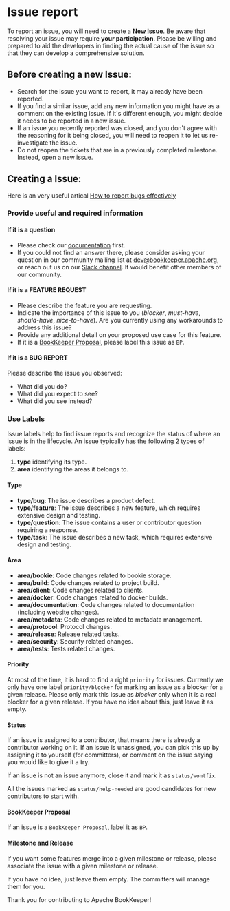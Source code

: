 # Issue report

To report an issue, you will need to create a **[New Issue](https://github.com/apache/bookkeeper/issues/new)**.
Be aware that resolving your issue may require **your participation**. Please be willing and prepared to aid the developers in finding the actual cause of the issue so that they can develop a comprehensive solution.

## Before creating a new Issue:

-  Search for the issue you want to report, it may already have been reported.
-  If you find a similar issue, add any new information you might have as a comment on the existing issue. If it's different enough, you might decide it needs to be reported in a new issue.
-  If an issue you recently reported was closed, and you don't agree with the reasoning for it being closed, you will need to reopen it to let us re-investigate the issue.
-  Do not reopen the tickets that are in a previously completed milestone. Instead, open a new issue.

## Creating a Issue:

Here is an very useful artical [How to report bugs effectively]( http://www.chiark.greenend.org.uk/%7Esgtatham/bugs.html)

### Provide useful and required information

#### If it is a question

-  Please check our [documentation](https://bookkeeper.apache.org/docs/next/overview/) first. 
-  If you could not find an answer there, please consider asking your question in our community mailing list at [dev@bookkeeper.apache.org](mailto:dev@bookkeeper.apache.org), or reach out us on our [Slack channel](slack).  It would benefit other members of our community.

#### If it is a **FEATURE REQUEST**

-  Please describe the feature you are requesting.
-  Indicate the importance of this issue to you (_blocker_, _must-have_, _should-have_, _nice-to-have_). Are you currently using any workarounds to address this issue?
-  Provide any additional detail on your proposed use case for this feature.
-  If it is a [BookKeeper Proposal](http://bookkeeper.apache.org/community/bookkeeper_proposals/), please label this issue as `BP`.

#### If it is a **BUG REPORT**

Please describe the issue you observed:

- What did you do?
- What did you expect to see?
- What did you see instead?

### Use Labels

Issue labels help to find issue reports and recognize the status of where an issue is in the lifecycle. An issue typically has the following 2 types of labels:

1. **type** identifying its type.
1. **area** identifying the areas it belongs to.

#### Type

- **type/bug**: The issue describes a product defect.
- **type/feature**: The issue describes a new feature, which requires extensive design and testing.
- **type/question**: The issue contains a user or contributor question requiring a response.
- **type/task**: The issue describes a new task, which requires extensive design and testing.

#### Area

- **area/bookie**: Code changes related to bookie storage.
- **area/build**: Code changes related to project build.
- **area/client**: Code changes related to clients.
- **area/docker**: Code changes related to docker builds.
- **area/documentation**: Code changes related to documentation (including website changes).
- **area/metadata**: Code changes related to metadata management.
- **area/protocol**: Protocol changes.
- **area/release**: Release related tasks.
- **area/security**: Security related changes.
- **area/tests**: Tests related changes.

#### Priority

At most of the time, it is hard to find a right `priority` for issues. Currently we only have one label `priority/blocker` for marking an issue as a blocker
for a given release. Please only mark this issue as *blocker* only when it is a real blocker for a given release. If you have no idea about this, just leave
it as empty.

#### Status

If an issue is assigned to a contributor, that means there is already a contributor working on it. If an issue is unassigned, you can pick this up by assigning
it to yourself (for committers), or comment on the issue saying you would like to give it a try.

If an issue is not an issue anymore, close it and mark it as `status/wontfix`.

All the issues marked as `status/help-needed` are good candidates for new contributors to start with.

#### BookKeeper Proposal

If an issue is a `BookKeeper Proposal`, label it as `BP`.

#### Milestone and Release

If you want some features merge into a given milestone or release, please associate the issue with a given milestone or release.

If you have no idea, just leave them empty. The committers will manage them for you.

Thank you for contributing to Apache BookKeeper!
